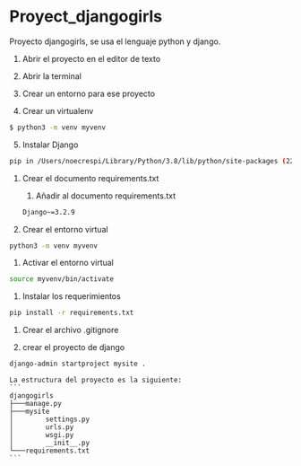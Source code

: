 # Proyect_djangogirls
Proyecto djangogirls, se usa el lenguaje python y django. 

1. Abrir el proyecto en el editor de texto
2. Abrir la terminal
3. Crear un entorno para ese proyecto

4. Crear un virtualenv
```bash
$ python3 -m venv myvenv
```

5. Instalar Django
```bash
pip in /Users/noecrespi/Library/Python/3.8/lib/python/site-packages (22.3.1)
```

1. Crear el documento requirements.txt

    1. Añadir al documento requirements.txt
    ``` txt
    Django~=3.2.9
    ```
1. Crear el entorno virtual
```bash
python3 -m venv myvenv
```
1. Activar el entorno virtual
```bash
source myvenv/bin/activate
```

1. Instalar los requerimientos
```bash
pip install -r requirements.txt
```
1. Crear el archivo .gitignore

1. crear el proyecto de django
```bash
django-admin startproject mysite .
```
    La estructura del proyecto es la siguiente:
    ```
    djangogirls
    ├───manage.py
    ├───mysite
    │        settings.py
    │        urls.py
    │        wsgi.py
    │        __init__.py
    └───requirements.txt
    ```
    
